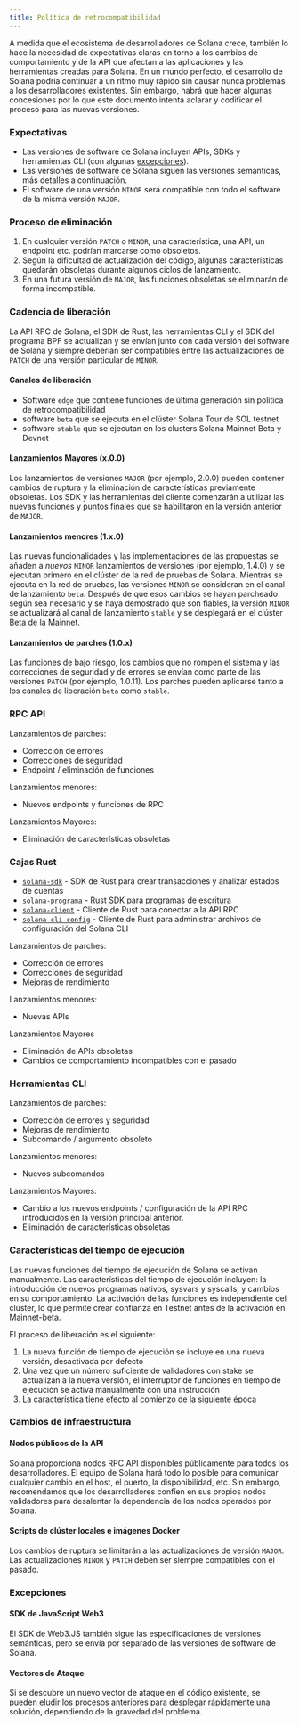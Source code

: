 ```yaml
---
title: Política de retrocompatibilidad
---
```


A medida que el ecosistema de desarrolladores de Solana crece, también lo hace la necesidad de expectativas claras en torno a los cambios de comportamiento y de la API que afectan a las aplicaciones y las herramientas creadas para Solana. En un mundo perfecto, el desarrollo de Solana podría continuar a un ritmo muy rápido sin causar nunca problemas a los desarrolladores existentes. Sin embargo, habrá que hacer algunas concesiones por lo que este documento intenta aclarar y codificar el proceso para las nuevas versiones.

### Expectativas

- Las versiones de software de Solana incluyen APIs, SDKs y herramientas CLI (con algunas [excepciones](#exceptions)).
- Las versiones de software de Solana siguen las versiones semánticas, más detalles a continuación.
- El software de una versión `MINOR` será compatible con todo el software de la misma versión `MAJOR`.

### Proceso de eliminación

1. En cualquier versión `PATCH` o `MINOR`, una característica, una API, un endpoint etc. podrían marcarse como obsoletos.
2. Según la dificultad de actualización del código, algunas características quedarán obsoletas durante algunos ciclos de lanzamiento.
3. En una futura versión de `MAJOR`, las funciones obsoletas se eliminarán de forma incompatible.

### Cadencia de liberación

La API RPC de Solana, el SDK de Rust, las herramientas CLI y el SDK del programa BPF se actualizan y se envían junto con cada versión del software de Solana y siempre deberían ser compatibles entre las actualizaciones de `PATCH` de una versión particular de `MINOR`.

#### Canales de liberación

- Software `edge` que contiene funciones de última generación sin política de retrocompatibilidad
- software `beta` que se ejecuta en el clúster Solana Tour de SOL testnet
- software `stable` que se ejecutan en los clusters Solana Mainnet Beta y Devnet

#### Lanzamientos Mayores (x.0.0)

Los lanzamientos de versiones `MAJOR` (por ejemplo, 2.0.0) pueden contener cambios de ruptura y la eliminación de características previamente obsoletas. Los SDK y las herramientas del cliente comenzarán a utilizar las nuevas funciones y puntos finales que se habilitaron en la versión anterior de `MAJOR`.

#### Lanzamientos menores (1.x.0)

Las nuevas funcionalidades y las implementaciones de las propuestas se añaden a _nuevos_ `MINOR` lanzamientos de versiones (por ejemplo, 1.4.0) y se ejecutan primero en el clúster de la red de pruebas de Solana. Mientras se ejecuta en la red de pruebas, las versiones `MINOR` se consideran en el canal de lanzamiento `beta`. Después de que esos cambios se hayan parcheado según sea necesario y se haya demostrado que son fiables, la versión `MINOR` se actualizará al canal de lanzamiento `stable` y se desplegará en el clúster Beta de la Mainnet.

#### Lanzamientos de parches (1.0.x)

Las funciones de bajo riesgo, los cambios que no rompen el sistema y las correcciones de seguridad y de errores se envían como parte de las versiones `PATCH` (por ejemplo, 1.0.11). Los parches pueden aplicarse tanto a los canales de liberación `beta` como `stable`.

### RPC API

Lanzamientos de parches:
- Corrección de errores
- Correcciones de seguridad
- Endpoint / eliminación de funciones

Lanzamientos menores:
- Nuevos endpoints y funciones de RPC

Lanzamientos Mayores:
- Eliminación de características obsoletas

### Cajas Rust

* [`solana-sdk`](https://docs.rs/solana-sdk/) - SDK de Rust para crear transacciones y analizar estados de cuentas
* [`solana-programa`](https://docs.rs/solana-program/) - Rust SDK para programas de escritura
* [`solana-client`](https://docs.rs/solana-client/) - Cliente de Rust para conectar a la API RPC
* [`solana-cli-config`](https://docs.rs/solana-cli-config/) - Cliente de Rust para administrar archivos de configuración del Solana CLI

Lanzamientos de parches:
- Corrección de errores
- Correcciones de seguridad
- Mejoras de rendimiento

Lanzamientos menores:
- Nuevas APIs

Lanzamientos Mayores
- Eliminación de APIs obsoletas
- Cambios de comportamiento incompatibles con el pasado

### Herramientas CLI

Lanzamientos de parches:
- Corrección de errores y seguridad
- Mejoras de rendimiento
- Subcomando / argumento obsoleto

Lanzamientos menores:
- Nuevos subcomandos

Lanzamientos Mayores:
- Cambio a los nuevos endpoints / configuración de la API RPC introducidos en la versión principal anterior.
- Eliminación de características obsoletas

### Características del tiempo de ejecución

Las nuevas funciones del tiempo de ejecución de Solana se activan manualmente. Las características del tiempo de ejecución incluyen: la introducción de nuevos programas nativos, sysvars y syscalls; y cambios en su comportamiento. La activación de las funciones es independiente del clúster, lo que permite crear confianza en Testnet antes de la activación en Mainnet-beta.

El proceso de liberación es el siguiente:

1. La nueva función de tiempo de ejecución se incluye en una nueva versión, desactivada por defecto
2. Una vez que un número suficiente de validadores con stake se actualizan a la nueva versión, el interruptor de funciones en tiempo de ejecución se activa manualmente con una instrucción
3. La característica tiene efecto al comienzo de la siguiente época

### Cambios de infraestructura

#### Nodos públicos de la API

Solana proporciona nodos RPC API disponibles públicamente para todos los desarrolladores. El equipo de Solana hará todo lo posible para comunicar cualquier cambio en el host, el puerto, la disponibilidad, etc. Sin embargo, recomendamos que los desarrolladores confíen en sus propios nodos validadores para desalentar la dependencia de los nodos operados por Solana.

#### Scripts de clúster locales e imágenes Docker

Los cambios de ruptura se limitarán a las actualizaciones de versión `MAJOR`. Las actualizaciones `MINOR` y `PATCH` deben ser siempre compatibles con el pasado.

### Excepciones

#### SDK de JavaScript Web3

El SDK de Web3.JS también sigue las especificaciones de versiones semánticas, pero se envía por separado de las versiones de software de Solana.

#### Vectores de Ataque

Si se descubre un nuevo vector de ataque en el código existente, se pueden eludir los procesos anteriores para desplegar rápidamente una solución, dependiendo de la gravedad del problema.
